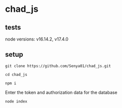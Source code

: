 # chad_js

## tests
node versions: v16.14.2, v17.4.0 

## setup
```
git clone https://github.com/Senya01/chad_js.git
```
```
cd chad_js
```
```
npm i
```
Enter the token and authorization data for the database
```
node index
```
